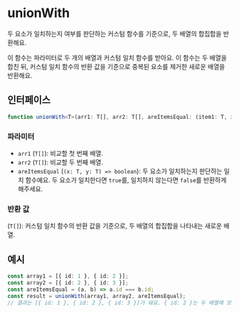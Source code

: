 # unionWith

두 요소가 일치하는지 여부를 판단하는 커스텀 함수를 기준으로, 두 배열의 합집합을 반환해요.

이 함수는 파라미터로 두 개의 배열과 커스텀 일치 함수를 받아요.
이 함수는 두 배열을 합친 뒤, 커스텀 일치 함수의 반환 값을 기준으로 중복된 요소를 제거한 새로운 배열을 반환해요.

## 인터페이스

```typescript
function unionWith<T>(arr1: T[], arr2: T[], areItemsEqual: (item1: T, item2: T) => boolean): T[];
```

### 파라미터

- `arr1` (`T[]`): 비교할 첫 번째 배열.
- `arr2` (`T[]`): 비교할 두 번째 배열.
- `areItemsEqual` (`(x: T, y: T) => boolean`): 두 요소가 일치하는지 판단하는 일치 함수예요. 두 요소가 일치한다면 `true`를, 일치하지 않는다면 `false`를 반환하게 해주세요.

### 반환 값

(`T[]`): 커스텀 일치 함수의 반환 값을 기준으로, 두 배열의 합집합을 나타내는 새로운 배열.

## 예시

```typescript
const array1 = [{ id: 1 }, { id: 2 }];
const array2 = [{ id: 2 }, { id: 3 }];
const areItemsEqual = (a, b) => a.id === b.id;
const result = unionWith(array1, array2, areItemsEqual);
// 결과는 [{ id: 1 }, { id: 2 }, { id: 3 }]가 돼요. { id: 2 }는 두 배열에 모두 포함되기 때문이에요.
```
